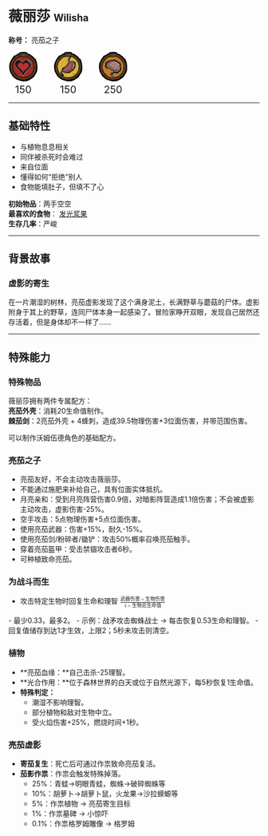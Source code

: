 # 薇丽莎 <small><small>Wilisha</small></small>  
**称号：** 亮茄之子  
<div style="display:flex; gap:30px; text-align:center;">
  <div>
    <img src="../media/60px-Health_Meter.png" alt="生命值">
    <div><big><big>150</big></big></div>
  </div>
  <div>
    <img src="../media/60px-Hunger_Meter.png" alt="饥饿值">
    <div><big><big>150</big></big></div>
  </div>
  <div>
    <img src="../media/60px-Sanity_Meter.png" alt="理智值">
    <div><big><big>250</big></big></div>
  </div>
</div>

----

## 基础特性
- 与植物息息相关  
- 同伴被杀死时会难过  
- 来自位面  
- 懂得如何“拒绝”别人  
- 食物能填肚子，但填不了心  

**初始物品**：两手空空  
**最喜欢的食物**： [发光浆果](https://dontstarve.huijiwiki.com/wiki/%E5%8F%91%E5%85%89%E6%B5%86%E6%9E%9C "跳转到灰机wiki“发光浆果”页面")<br>
**生存几率**：严峻

---

## 背景故事
### 虚影的寄生
在一片潮湿的树林，亮茄虚影发现了这个满身泥土，长满野草与蘑菇的尸体。虚影附身于其上的野草，连同尸体本身一起感染了。冒险家睁开双眼，发现自己居然还存活着，但是身体却不一样了……

---

## 特殊能力

### 特殊物品
薇丽莎拥有两件专属配方：  
**亮茄外壳**：消耗20生命值制作。  
**棘茄剑**：2亮茄外壳 + 4蜂刺，造成39.5物理伤害+3位面伤害，并带范围伤害。  

可以制作沃姆伍德角色的基础配方。

### 亮茄之子
- 亮茄友好，不会主动攻击薇丽莎。
- 不能通过施肥来补给自己，具有位面实体抵抗。
- 月亮亲和：受到月亮阵营伤害0.9倍，对暗影阵营造成1.1倍伤害；不会被虚影主动攻击，虚影伤害-25%。
- 空手攻击：5点物理伤害+5点位面伤害。  
- 使用亮茄武器：伤害+15%，耐久-15%。  
- 使用亮茄剑/粉碎者/锄铲：攻击50%概率召唤亮茄触手。  
- 穿着亮茄盔甲：受击禁锢攻击者6秒。  
- 可种植致命亮茄。

### 为战斗而生
- 攻击特定生物时回复生命和理智 <math xmlns="http://www.w3.org/1998/Math/MathML">
  <mfrac>
    <mrow>
      <mi mathvariant="normal">&#x6B66;</mi>
      <mi mathvariant="normal">&#x5668;</mi>
      <mi mathvariant="normal">&#x4F24;</mi>
      <mi mathvariant="normal">&#x5BB3;</mi>
      <mo>&#xD7;</mo>
      <mi mathvariant="normal">&#x751F;</mi>
      <mi mathvariant="normal">&#x7269;</mi>
      <mi mathvariant="normal">&#x4F24;</mi>
      <mi mathvariant="normal">&#x5BB3;</mi>
    </mrow>
    <mrow>
      <mn>4</mn>
      <mo>&#xD7;</mo>
      <mi mathvariant="normal">&#x751F;</mi>
      <mi mathvariant="normal">&#x7269;</mi>
      <mi mathvariant="normal">&#x603B;</mi>
      <mi mathvariant="normal">&#x751F;</mi>
      <mi mathvariant="normal">&#x547D;</mi>
      <mi mathvariant="normal">&#x503C;</mi>
    </mrow>
  </mfrac>
</math>
- 最少0.33，最多2。  
- 示例：战矛攻击蜘蛛战士 → 每击恢复0.53生命和理智。  
- 回复值储存到达1才生效，上限2；5秒未攻击则清空。  

### 植物
<!-- **植物成员：**自己种植+10理智；他人种植（20范围内）0~2理智。  -->  
- **亮茄血缘：**自己击杀-25理智。
- **光合作用：**位于森林世界的白天或位于自然光源下，每5秒恢复1生命值。  
- **特殊判定：**  
  - 潮湿不影响理智。  
  - 部分植物和敌对生物中立。  
  - 受火焰伤害+25%，燃烧时间+1秒。  

### 亮茄虚影
- **寄茄复生**：死亡后可通过作祟致命亮茄复活。  
- **茄影作祟**：作祟会触发特殊掉落。  
  - 25%：青蛙→明眼青蛙，蜘蛛→破碎蜘蛛等  
  - 10%：胡萝卜→胡萝卜鼠，火龙果→沙拉蝾螈等  
  - 5%：作祟植物 → 亮茄寄生目标  
  - 1%：作祟墓碑 → 小惊吓  
  - 0.1%：作祟格罗姆雕像 → 格罗姆  
